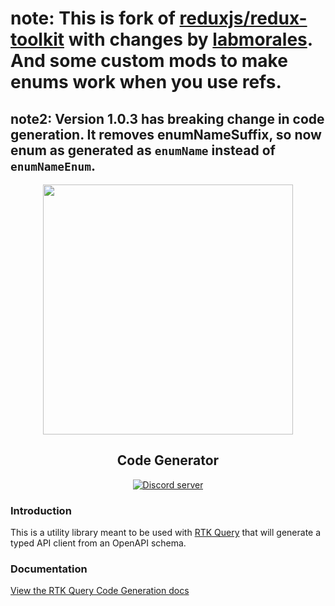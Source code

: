 # note: This is fork of [reduxjs/redux-toolkit](https://github.com/reduxjs/redux-toolkit) with changes by [labmorales](https://github.com/labmorales/redux-toolkit/tree/feat/add_ts_enums_rtk). And some custom mods to make enums work when you use refs.

## note2: Version 1.0.3 has breaking change in code generation. It removes enumNameSuffix, so now enum as generated as `enumName` instead of `enumNameEnum`.

<p align="center">
  <img src="https://raw.githubusercontent.com/rtk-incubator/rtk-query/main/logo.png" width="400" />
</p>
<h2 align="center">
Code Generator
</h2>

<p align="center">
   <a href="https://discord.gg/0ZcbPKXt5bZ6au5t" target="_blank">
    <img src="https://img.shields.io/badge/chat-online-green" alt="Discord server" />
  </a>
</p>

### Introduction

This is a utility library meant to be used with [RTK Query](https://redux-toolkit.js.org/rtk-query/overview) that will generate a typed API client from an OpenAPI schema.

### Documentation

[View the RTK Query Code Generation docs](https://redux-toolkit.js.org/rtk-query/usage/code-generation)
